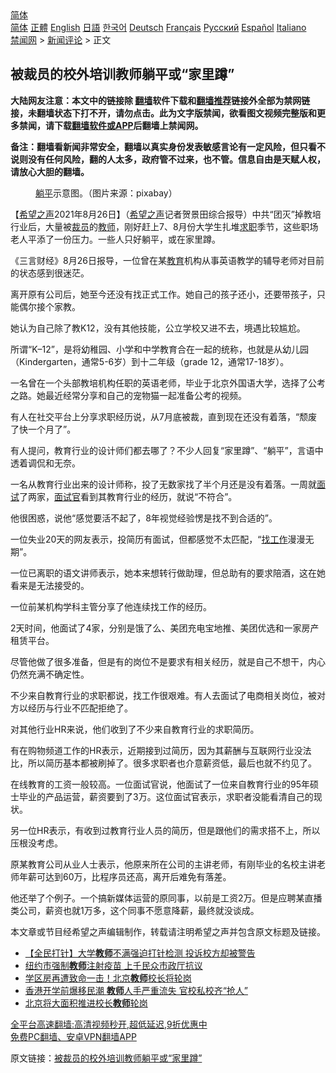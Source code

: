  <!-- 面包屑导航 --> <div class="breadcrumb"><!-- GTranslate: https://gtranslate.io/ -->  <div class="switcher notranslate">  <div class="selected">  <a href="#" onclick="return false;"> 简体</a>  </div>  <div class="option">  <a href="https://www.bannedbook.org" onclick="doGTranslate('zh-CN|zh-CN');jQuery('div.switcher div.selected a').html(jQuery(this).html());return false;" title="简体中文" class="nturl selected"> 简体</a>  <a href="https://www.bannedbook.org/zh-tw/" onclick="doGTranslate('zh-CN|zh-TW');jQuery('div.switcher div.selected a').html(jQuery(this).html());return false;" title="繁體中文" class="nturl"> 正體</a>  <a href="https://www.bannedbook.org/en/" onclick="doGTranslate('zh-CN|en');jQuery('div.switcher div.selected a').html(jQuery(this).html());return false;" title="English" class="nturl"> English</a>  <a href="https://www.bannedbook.org/ja/" onclick="doGTranslate('zh-CN|ja');jQuery('div.switcher div.selected a').html(jQuery(this).html());return false;" title="日本語" class="nturl"> 日語</a>  <a href="https://www.bannedbook.org/ko/" onclick="doGTranslate('zh-CN|ko');jQuery('div.switcher div.selected a').html(jQuery(this).html());return false;" title="한국어" class="nturl"> 한국어</a>  <a href="https://www.bannedbook.org/de/" onclick="doGTranslate('zh-CN|de');jQuery('div.switcher div.selected a').html(jQuery(this).html());return false;" title="Deutsch" class="nturl"> Deutsch</a>  <a href="https://www.bannedbook.org/fr/" onclick="doGTranslate('zh-CN|fr');jQuery('div.switcher div.selected a').html(jQuery(this).html());return false;" title="Français" class="nturl"> Français</a>  <a href="https://www.bannedbook.org/ru/" onclick="doGTranslate('zh-CN|ru');jQuery('div.switcher div.selected a').html(jQuery(this).html());return false;" title="Русский" class="nturl"> Русский</a>  <a href="https://www.bannedbook.org/es/" onclick="doGTranslate('zh-CN|es');jQuery('div.switcher div.selected a').html(jQuery(this).html());return false;" title="Español" class="nturl"> Español</a>  <a href="https://www.bannedbook.org/it/" onclick="doGTranslate('zh-CN|it');jQuery('div.switcher div.selected a').html(jQuery(this).html());return false;" title="Italiano" class="nturl"> Italiano</a>  </div>  </div>      <div class='breadcrumb-sub'><!-- Breadcrumb NavXT 6.3.0 --> <a href="https://www.bannedbook.org/" class="home">禁闻网</a> &gt; <a href="https://www.bannedbook.org/bnews/comments/" class="category">新闻评论</a> &gt; 正文</div></div><h2>被裁员的校外培训教师躺平或“家里蹲”</h2> <p class="notice"><b>大陆网友注意：本文中的链接除 <a href="https://github.com/bannedbook/fanqiang" >翻墙</a>软件下载和<a href="https://github.com/killgcd/justmysocks/blob/master/README.md">翻墙推荐</a>链接外全部为禁网链接，未翻墙状态下打不开，请勿点击。此为文字版禁闻，欲看图文视频完整版和更多禁闻，请下载<a href="https://github.com/bannedbook/fanqiang">翻墙软件或APP</a>后翻墙上禁闻网。</p><p>备注：翻墙看新闻非常安全，翻墙以真实身份发表敏感言论有一定风险，但只看不说则没有任何风险，翻的人太多，政府管不过来，也不管。信息自由是天赋人权，请放心大胆的翻墙。</b></p>  <div class="entry"> <figure> <p><figcaption><a href="https://www.bannedbook.org/bnews/tag/%e8%ba%ba%e5%b9%b3/" class="st_tag internal_tag" rel="tag" title="标签 躺平 下的日志">躺平</a>示意图。（图片来源：pixabay）</figcaption></figure> <p>【<span class='wp_keywordlink_affiliate'><a href="https://www.soundofhope.org" title="希望之声" target="_blank">希望之声</a></span>2021年8月26日】（<a href="https://www.bannedbook.org/bnews/tag/%e5%b8%8c%e6%9c%9b%e4%b9%8b%e5%a3%b0/" class="st_tag internal_tag" rel="tag" title="标签 希望之声 下的日志">希望之声</a>记者贺景田综合报导）中共“团灭”掉教培行业后，大量被<a href="https://www.bannedbook.org/bnews/tag/%e8%a3%81%e5%91%98/" class="st_tag internal_tag" rel="tag" title="标签 裁员 下的日志">裁员</a>的<a href="https://www.bannedbook.org/bnews/tag/%e6%95%99%e5%b8%88/" class="st_tag internal_tag" rel="tag" title="标签 教师 下的日志">教师</a>，刚好赶上7、8月份大学生扎堆<a href="https://www.bannedbook.org/bnews/tag/%E6%B1%82%E8%81%8C/" class="st_tag internal_tag" rel="tag" title="标签 求职 下的日志">求职</a>季节，这些职场老人平添了一份压力。一些人只好躺平，或在家里蹲。</p> <p>《三言财经》8月26日报导，一位曾在某<a href="https://www.bannedbook.org/bnews/tag/%e6%95%99%e8%82%b2/" class="st_tag internal_tag" rel="tag" title="标签 教育 下的日志">教育</a>机构从事英语教学的辅导老师对目前的状态感到很迷茫。</p> <p>离开原有公司后，她至今还没有找正式工作。她自己的孩子还小，还要带孩子，只能偶尔接个家教。</p> <p>她认为自己除了教K12，没有其他技能，公立学校又进不去，境遇比较尴尬。</p> <p>所谓“K–12”，是将幼稚园、小学和中学教育合在一起的统称，也就是从幼儿园（Kindergarten，通常5-6岁）到十二年级（grade 12，通常17-18岁）。</p> <p>一名曾在一个头部教培机构任职的英语老师，毕业于北京外国语大学，选择了公考之路。她最近经常分享和自己的宠物猫一起准备公考的视频。</p>  <p>有人在社交平台上分享求职经历说，从7月底被裁，直到现在还没有着落，“颓废了快一个月了”。</p> <p>有人提问，教育行业的设计师们都去哪了？不少人回复“家里蹲”、“躺平”，言语中透着调侃和无奈。</p> <p>一名从教育行业出来的设计师称，投了无数家找了半个月还是没有着落。一周就<a href="https://www.bannedbook.org/bnews/tag/%E9%9D%A2%E8%AF%95/" class="st_tag internal_tag" rel="tag" title="标签 面试 下的日志">面试</a>了两家，<a href="https://www.bannedbook.org/bnews/tag/%E9%9D%A2%E8%AF%95%E5%AE%98/" class="st_tag internal_tag" rel="tag" title="标签 面试官 下的日志">面试官</a>看到其教育行业的经历，就说“不符合”。</p> <p>他很困惑，说他“感觉要活不起了，8年视觉经验愣是找不到合适的”。</p> <p>一位失业20天的网友表示，投简历有面试，但都感觉不太匹配，“<a href="https://www.bannedbook.org/bnews/tag/%E6%89%BE%E5%B7%A5%E4%BD%9C/" class="st_tag internal_tag" rel="tag" title="标签 找工作 下的日志">找工作</a>漫漫无期”。</p> <p>一位已离职的语文讲师表示，她本来想转行做助理，但总助有的要求陪酒，这在她看来是无法接受的。</p>  <p>一位前某机构学科主管分享了他连续找工作的经历。</p> <p>2天时间，他面试了4家，分别是饿了么、美团充电宝地推、美团优选和一家房产租赁平台。</p> <p>尽管他做了很多准备，但是有的岗位不是要求有相关经历，就是自己不想干，内心仍然充满不确定性。</p> <p>不少来自教育行业的求职都说，找工作很艰难。有人去面试了电商相关岗位，被对方以经历与行业不匹配拒绝了。</p> <p>对其他行业HR来说，他们收到了不少来自教育行业的求职简历。</p> <p>有在购物频道工作的HR表示，近期接到过简历，因为其薪酬与互联网行业没法比，所以简历基本都被刷掉了。很多求职者也介意薪资低，最后也就不约见了。</p>  <p>在线教育的工资一般较高。一位面试官说，他面试了一位来自教育行业的95年硕士毕业的产品运营，薪资要到了3万。这位面试官表示，求职者没能看清自己的现状。</p> <p>另一位HR表示，有收到过教育行业人员的简历，但是跟他们的需求搭不上，所以压根没考虑。</p> <p>原某教育公司从业人士表示，他原来所在公司的主讲老师，有刚毕业的名校主讲老师年薪可达到60万，比程序员还高，离开后难免有落差。</p> <p>他还举了个例子。一个搞新媒体运营的原同事，以前是工资2万。但是应聘某直播类公司，薪资也就1万多，这个同事不愿意降薪，最终就没谈成。</p> <p>本文章或节目经希望之声编辑制作，转载请注明希望之声并包含原文标题及链接。 </p> <ul class='op-related-articles' title='相关阅读'> <li><a href='https://www.bannedbook.org/bnews/headline/20210826/1613835.html' target='_blank'>【全民打针】大学<b>教师</b>不满强迫打针检测 投诉校方却被警告</a></li> <li><a href='https://www.bannedbook.org/bnews/bannedvideo/20210826/1613606.html' target='_blank'>纽约市强制<b>教师</b>注射疫苗 上千民众市政厅抗议</a></li> <li><a href='https://www.bannedbook.org/bnews/baitai/20210826/1613581.html' target='_blank'>学区房再遭致命一击！北京<b>教师</b>校长将轮岗</a></li> <li><a href='https://www.bannedbook.org/bnews/cnnews/hknews/20210826/1613210.html' target='_blank'>香港开学前爆移民潮 <b>教师</b>人手严重流失 官校私校齐“抢人”</a></li> <li><a href='https://www.bannedbook.org/bnews/baitai/20210825/1613019.html' target='_blank'>北京将大面积推进校长<b>教师</b>轮岗</a></li> </ul> <p class="texttj"> <a href="https://github.com/bannedbook/fanqiang/wiki/V2ray%E6%9C%BA%E5%9C%BA" target="_blank">全平台高速翻墙:高清视频秒开,超低延迟,9折优惠中</a><br/> <a href="https://github.com/bannedbook/fanqiang/wiki/%E7%A6%81%E9%97%BB%E7%BD%91%E5%AE%89%E5%8D%93%E7%BF%BB%E5%A2%99%E6%96%B0%E9%97%BBAPP" target="_blank">免费PC翻墙、安卓VPN翻墙APP</a></p> <p>原文链接：<a class="src_link"  href="https://www.soundofhope.org/post/539186" target="_blank">被裁员的校外培训教师躺平或“家里蹲”</a></p><a name='sharetosocial'></a>  <div style="margin-bottom:5px;padding-bottom:5px;clear:both"> <div id="archive-pix-1" class="banner-ads"> <!-- AuctionX Display platform tag START --> <div id="26318x728x90x621x_ADSLOT2" clicktrack="%%CLICK_URL_ESC%%"></div> <!-- AuctionX Display platform tag END --> </div> <div id="archive-pix-2" class="banner-ads"> <!-- AuctionX Display platform tag START --> <div id="26315x300x250x621x_ADSLOT2" clicktrack="%%CLICK_URL_ESC%%"></div> <!-- AuctionX Display platform tag END --> </div> </div>  <div id="archive-pix-1" class="banner-ads"> <!-- AuctionX Display platform tag START --> <div id="26318x728x90x621x_ADSLOT3" clicktrack="%%CLICK_URL_ESC%%"></div> <!-- AuctionX Display platform tag END --> </div> </div><!--END ENTRY--> 